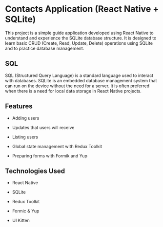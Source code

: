 # Contacts Application (React Native + SQLite)

This project is a simple guide application developed using React Native to understand and experience the SQLite database structure.
It is designed to learn basic CRUD (Create, Read, Update, Delete) operations using SQLite and to practice database management.

## SQL

SQL (Structured Query Language) is a standard language used to interact with databases. SQLite is an embedded database management system that can run on the device without the need for a server. It is often preferred when there is a need for local data storage in React Native projects.

## Features

- Adding users

- Updates that users will receive

- Listing users

- Global state management with Redux Toolkit

- Preparing forms with Formik and Yup

## Technologies Used

- React Native

- SQLite

- Redux Toolkit

- Formic & Yup

- UI Kitten
